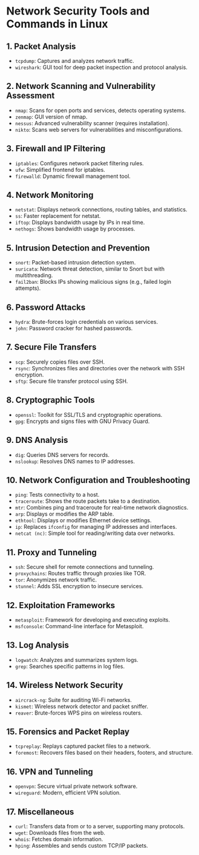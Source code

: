 # Network Security Tools and Commands in Linux

## 1. Packet Analysis
- `tcpdump`: Captures and analyzes network traffic.
- `wireshark`: GUI tool for deep packet inspection and protocol analysis.

## 2. Network Scanning and Vulnerability Assessment
- `nmap`: Scans for open ports and services, detects operating systems.
- `zenmap`: GUI version of nmap.
- `nessus`: Advanced vulnerability scanner (requires installation).
- `nikto`: Scans web servers for vulnerabilities and misconfigurations.

## 3. Firewall and IP Filtering
- `iptables`: Configures network packet filtering rules.
- `ufw`: Simplified frontend for iptables.
- `firewalld`: Dynamic firewall management tool.

## 4. Network Monitoring
- `netstat`: Displays network connections, routing tables, and statistics.
- `ss`: Faster replacement for netstat.
- `iftop`: Displays bandwidth usage by IPs in real time.
- `nethogs`: Shows bandwidth usage by processes.

## 5. Intrusion Detection and Prevention
- `snort`: Packet-based intrusion detection system.
- `suricata`: Network threat detection, similar to Snort but with multithreading.
- `fail2ban`: Blocks IPs showing malicious signs (e.g., failed login attempts).

## 6. Password Attacks
- `hydra`: Brute-forces login credentials on various services.
- `john`: Password cracker for hashed passwords.

## 7. Secure File Transfers
- `scp`: Securely copies files over SSH.
- `rsync`: Synchronizes files and directories over the network with SSH encryption.
- `sftp`: Secure file transfer protocol using SSH.

## 8. Cryptographic Tools
- `openssl`: Toolkit for SSL/TLS and cryptographic operations.
- `gpg`: Encrypts and signs files with GNU Privacy Guard.

## 9. DNS Analysis
- `dig`: Queries DNS servers for records.
- `nslookup`: Resolves DNS names to IP addresses.

## 10. Network Configuration and Troubleshooting
- `ping`: Tests connectivity to a host.
- `traceroute`: Shows the route packets take to a destination.
- `mtr`: Combines ping and traceroute for real-time network diagnostics.
- `arp`: Displays or modifies the ARP table.
- `ethtool`: Displays or modifies Ethernet device settings.
- `ip`: Replaces `ifconfig` for managing IP addresses and interfaces.
- `netcat (nc)`: Simple tool for reading/writing data over networks.

## 11. Proxy and Tunneling
- `ssh`: Secure shell for remote connections and tunneling.
- `proxychains`: Routes traffic through proxies like TOR.
- `tor`: Anonymizes network traffic.
- `stunnel`: Adds SSL encryption to insecure services.

## 12. Exploitation Frameworks
- `metasploit`: Framework for developing and executing exploits.
- `msfconsole`: Command-line interface for Metasploit.

## 13. Log Analysis
- `logwatch`: Analyzes and summarizes system logs.
- `grep`: Searches specific patterns in log files.

## 14. Wireless Network Security
- `aircrack-ng`: Suite for auditing Wi-Fi networks.
- `kismet`: Wireless network detector and packet sniffer.
- `reaver`: Brute-forces WPS pins on wireless routers.

## 15. Forensics and Packet Replay
- `tcpreplay`: Replays captured packet files to a network.
- `foremost`: Recovers files based on their headers, footers, and structure.

## 16. VPN and Tunneling
- `openvpn`: Secure virtual private network software.
- `wireguard`: Modern, efficient VPN solution.

## 17. Miscellaneous
- `curl`: Transfers data from or to a server, supporting many protocols.
- `wget`: Downloads files from the web.
- `whois`: Fetches domain information.
- `hping`: Assembles and sends custom TCP/IP packets.

